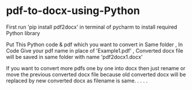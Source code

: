 # pdf-to-docx-using-Python
First run 'pip install pdf2docx' in terminal of pycharm to install required Python library

Put This Python code & pdf which you want to convert in Same folder , In Code Give your pdf name in place of 'Example1.pdf'
, Converted docx file will be saved in same folder with name 'pdf2docx1.docx'

If you want to convert more pdfs one by one into docx then just rename or move the previous converted docx file because old converted docx will be replaced by new converted docx as filename is same. . . . .
